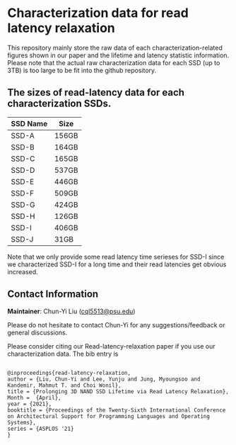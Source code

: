 # Characterization data for read latency relaxation

This repository mainly store the raw data of each characterization-related figures shown in our paper and the lifetime and latency statistic information. Please note that the actual raw characterization data for each SSD (up to 3TB) is too large to be fit into the github repository. 

## The sizes of read-latency data for each characterization SSDs.

| SSD Name | Size  | 
| ---------| ------| 
| SSD-A    | 156GB | 
| SSD-B    | 164GB | 
| SSD-C    | 165GB | 
| SSD-D    | 537GB | 
| SSD-E    | 446GB | 
| SSD-F    | 509GB | 
| SSD-G    | 424GB | 
| SSD-H    | 126GB | 
| SSD-I    | 406GB | 
| SSD-J    |  31GB | 

Note that we only provide some read latency time serieses for SSD-I since we characterized SSD-I for a long time and their read latencies get obvious increased.

## Contact Information

**Maintainer**: Chun-Yi Liu (cql5513@psu.edu)

Please do not hesitate to contact Chun-Yi for any suggestions/feedback or general discussions.

Please consider citing our Read-latency-relaxation paper if you use our characterization data. The bib entry is

```

@inproceedings{read-latency-relaxation,
author = {Liu, Chun-Yi and Lee, Yunju and Jung, Myoungsoo and Kandemir, Mahmut T. and Choi Wonil},
title = {Prolonging 3D NAND SSD Lifetime via Read Latency Relaxation},
Month =  {April},
year = {2021},
booktitle = {Proceedings of the Twenty-Sixth International Conference on Architectural Support for Programming Languages and Operating Systems},
series = {ASPLOS '21}
}


```

